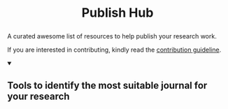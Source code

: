 # <p align="center"> Publish Hub </p>

A curated awesome list of resources to help publish your research work.

If you are interested in contributing, kindly read the [contribution guideline](https://github.com/UC-Civic-Tech-Lab/Publish-Hub/blob/main/contributing.md).

<details open>
 <summary><h2>Tools to identify the most suitable journal for your research</h2></summary>

 </details>
